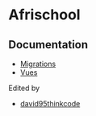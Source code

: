 # **Afrischool**

## Documentation
* [Migrations](database/migrations/README.md)
* [Vues](resources/views/README.md)

Edited by 
- [david95thinkcode]()